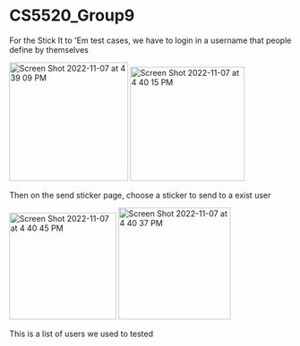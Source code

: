 # CS5520_Group9
For the Stick It to 'Em test cases, we have to login in a username that people define by themselves

<img width="212" alt="Screen Shot 2022-11-07 at 4 39 09 PM" src="https://user-images.githubusercontent.com/63564993/200447294-da59aaf3-0e72-4262-8b69-4b9275b23582.png">

<img width="204" alt="Screen Shot 2022-11-07 at 4 40 15 PM" src="https://user-images.githubusercontent.com/63564993/200447410-78c89462-c627-47d1-b242-4591a14c6dd4.png">

Then on the send sticker page, choose a sticker to send to a exist user

<img width="191" alt="Screen Shot 2022-11-07 at 4 40 45 PM" src="https://user-images.githubusercontent.com/63564993/200447532-d91b382b-f0d1-4ba6-afe8-71fd59eff5b8.png">

<img width="200" alt="Screen Shot 2022-11-07 at 4 40 37 PM" src="https://user-images.githubusercontent.com/63564993/200447465-1578d750-f281-4be4-b917-b7033436615a.png">

This is a list of users we used to tested
